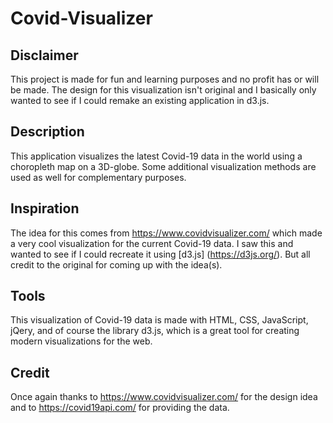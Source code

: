 # Covid-Visualizer

## Disclaimer

This project is made for fun and learning purposes and no profit has or will be made. The design for this visualization isn't original and I basically only wanted to see if I could remake an existing application in d3.js. 

## Description 

This application visualizes the latest Covid-19 data in the world using a choropleth map on a 3D-globe. Some additional visualization methods are used as well for complementary purposes. 


## Inspiration

The idea for this comes from https://www.covidvisualizer.com/ which made a very cool visualization for the current Covid-19 data. I saw this and wanted to see if I could recreate it using [d3.js] (https://d3js.org/).
But all credit to the original for coming up with the idea(s).

## Tools

This visualization of Covid-19 data is made with HTML, CSS, JavaScript, jQery, and of course the library d3.js, which is a great tool for creating modern visualizations for the web. 

## Credit

Once again thanks to https://www.covidvisualizer.com/ for the design idea and to https://covid19api.com/ for providing the data. 

 